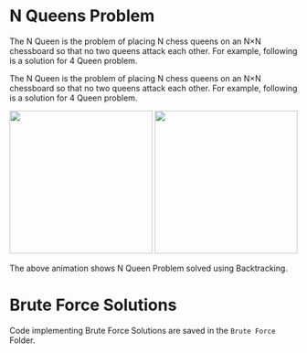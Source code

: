 # N Queens Problem

The N Queen is the problem of placing N chess queens on an N×N chessboard so that no two queens attack each other. For example, following is a solution for 4 Queen problem.

The N Queen is the problem of placing N chess queens on an N×N chessboard so that no two queens attack each other. For example, following is a solution for 4 Queen problem.

<img src="https://www.geeksforgeeks.org/wp-content/uploads/NQueen.png" width="250" height="250" />

<img src="https://upload.wikimedia.org/wikipedia/commons/1/1f/Eight-queens-animation.gif" width="250" height="250" />

The above animation shows N Queen Problem solved using Backtracking.

# Brute Force Solutions

Code implementing Brute Force Solutions are saved in the `Brute Force` Folder.
